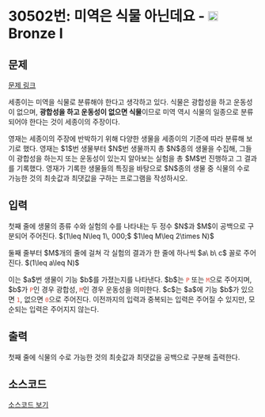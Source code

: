 # 30502번: 미역은 식물 아닌데요 - <img src="https://static.solved.ac/tier_small/5.svg" style="height:20px" /> Bronze I

<!-- performance -->

<!-- 문제 제출 후 깃허브에 푸시를 했을 때 제출한 코드의 성능이 입력될 공간입니다.-->

<!-- end -->

## 문제

[문제 링크](https://boj.kr/30502)


<p>세종이는 미역을 식물로 분류해야 한다고 생각하고 있다. 식물은 광합성을 하고 운동성이 없으며, <strong>광합성을 하고 운동성이 없으면 식물</strong>이므로 미역 역시 식물의 일종으로 분류되어야 한다는 것이 세종이의 주장이다.</p>

<p>영재는 세종이의 주장에 반박하기 위해 다양한 생물을 세종이의 기준에 따라 분류해 보기로 했다. 영재는 $1$번 생물부터 $N$번 생물까지 총 $N$종의 생물을 수집해, 그들이 광합성을 하는지 또는 운동성이 있는지 알아보는 실험을 총 $M$번 진행하고 그 결과를 기록했다. 영재가 기록한 생물들의 특징을 바탕으로 $N$종의 생물 중 식물의 수로 가능한 것의 최솟값과 최댓값을 구하는 프로그램을 작성하시오.</p>



## 입력


<p>첫째 줄에 생물의 종류 수와 실험의 수를 나타내는 두 정수 $N$과 $M$이 공백으로 구분되어 주어진다. $(1\leq N\leq 1\, 000;$ $1\leq M\leq 2\times N)$</p>

<p>둘째 줄부터 $M$개의 줄에 걸쳐 각 실험의 결과가 한 줄에 하나씩 $a\ b\ c$ 꼴로 주어진다. $(1\leq a\leq N)$</p>

<p>이는 $a$번 생물이 기능 $b$를 가졌는지를 나타낸다. $b$는 <span style="color:#e74c3c;"><code>P</code></span> 또는 <span style="color:#e74c3c;"><code>M</code></span>으로 주어지며, $b$가 <span style="color:#e74c3c;"><code>P</code></span>인 경우 광합성, <span style="color:#e74c3c;"><code>M</code></span>인 경우 운동성을 의미한다.<span style="color:#e74c3c;"> </span>$c$는 $a$에 기능 $b$가 있으면 <span style="color:#e74c3c;"><code>1</code></span>, 없으면 <span style="color:#e74c3c;"><code>0</code></span>으로 주어진다. 이전까지의 입력과 중복되는 입력은 주어질 수 있지만, 모순되는 입력은 주어지지 않는다.</p>



## 출력


<p>첫째 줄에 식물의 수로 가능한 것의 최솟값과 최댓값을 공백으로 구분해 출력한다.</p>



## 소스코드

[소스코드 보기](미역은%20식물%20아닌데요.cpp)